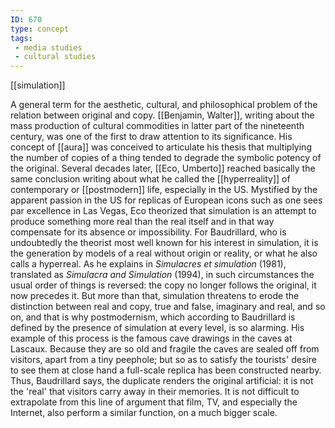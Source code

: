 ```yaml
---
ID: 670
type: concept
tags: 
 - media studies
 - cultural studies
---
```


[[simulation]]

 A general term
for the aesthetic, cultural, and philosophical problem of the relation
between original and copy. [[Benjamin, Walter]], writing about
the mass production of cultural commodities in latter part of the
nineteenth century, was one of the first to draw attention to its
significance. His concept of
[[aura]] was conceived to
articulate his thesis that multiplying the number of copies of a thing
tended to degrade the symbolic potency of the original. Several decades
later, [[Eco, Umberto]]
reached basically the same conclusion writing about what he called the
[[hyperreality]] of
contemporary or
[[postmodern]] life,
especially in the US. Mystified by the apparent passion in the US for
replicas of European icons such as one sees par excellence in Las Vegas,
Eco theorized that simulation is an attempt to produce something more
real than the real itself and in that way compensate for its absence or
impossibility. For Baudrillard, who is undoubtedly the theorist most
well known for his interest in simulation, it is the generation by
models of a real without origin or reality, or what he also calls a
hyperreal. As he explains in *Simulacres et simulation* (1981),
translated as *Simulacra and Simulation* (1994), in such circumstances
the usual order of things is reversed: the copy no longer follows the
original, it now precedes it. But more than that, simulation threatens
to erode the distinction between real and copy, true and false,
imaginary and real, and so on, and that is why postmodernism, which
according to Baudrillard is defined by the presence of simulation at
every level, is so alarming. His example of this process is the famous
cave drawings in the caves at Lascaux. Because they are so old and
fragile the caves are sealed off from visitors, apart from a tiny
peephole; but so as to satisfy the tourists' desire to see them at close
hand a full-scale replica has been constructed nearby. Thus, Baudrillard
says, the duplicate renders the original artificial: it is not the
'real' that visitors carry away in their memories. It is not difficult
to extrapolate from this line of argument that film, TV, and especially
the Internet, also perform a similar function, on a much bigger scale.
